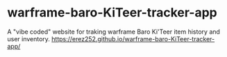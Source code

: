 # warframe-baro-KiTeer-tracker-app
A "vibe coded" website for traking warframe Baro Ki'Teer item history and user inventory.
https://erez252.github.io/warframe-baro-KiTeer-tracker-app/
